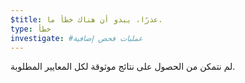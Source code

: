 ```yaml
---
$title: عذرًا، يبدو أن هناك خطأ ما.
type: خطأ
investigate: #عمليات فحص إضافية
---
```


لم نتمكن من الحصول على نتائج موثوقة لكل المعايير المطلوبة.
